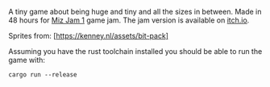 A tiny game about being huge and tiny and all the sizes in between. Made in 48 hours for [Miz Jam 1](https://itch.io/jam/miz-jam-1) game jam. The jam version is available on [itch.io](https://ntoheuns.itch.io/pixel-imperfect).

Sprites from: [https://kenney.nl/assets/bit-pack]


Assuming you have the rust toolchain installed you should be able to run the game with:

`cargo run --release`
